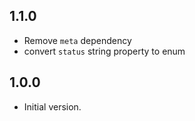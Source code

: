 ## 1.1.0
- Remove `meta` dependency
- convert `status` string property to enum 


## 1.0.0
- Initial version.
